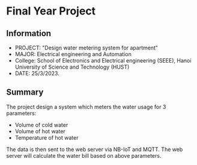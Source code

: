 # Final Year Project
## Information
- PROJECT: "Design water metering system for apartment"
- MAJOR: Electrical engineering and Automation
- College: School of Electronics and Electrical engineering (SEEE), Hanoi University of Science and Technology (HUST)
- DATE: 25/3/2023.

## Summary
The project design a system which meters the water usage for 3 parameters:
- Volume of cold water
- Volume of hot water
- Temperature of hot water

The data is then sent to the web server via NB-IoT and MQTT. The web server will calculate the water bill based on above parameters.